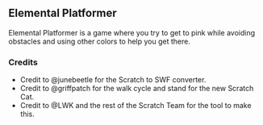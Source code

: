 ## Elemental Platformer

Elemental Platformer is a game where you try to get to pink while avoiding obstacles and using other colors to help you get there.

### Credits

* Credit to @junebeetle for the Scratch to SWF converter.
* Credit to @griffpatch for the walk cycle and stand for the new Scratch Cat.
* Credit to @LWK and the rest of the Scratch Team for the tool to make this.
